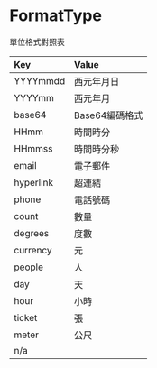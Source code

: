# FormatType
單位格式對照表

| Key | Value |
|:----------|:-------------|
| YYYYmmdd | 西元年月日 |
| YYYYmm | 西元年月 |
| base64 | Base64編碼格式 |
| HHmm | 時間時分 |
| HHmmss | 時間時分秒 |
| email | 電子郵件 |
| hyperlink | 超連結 |
| phone | 電話號碼 |
| count | 數量 |
| degrees | 度數 |
| currency | 元 |
| people | 人 |
| day | 天 |
| hour | 小時 |
| ticket | 張 |
| meter | 公尺 |
| n/a |  |
